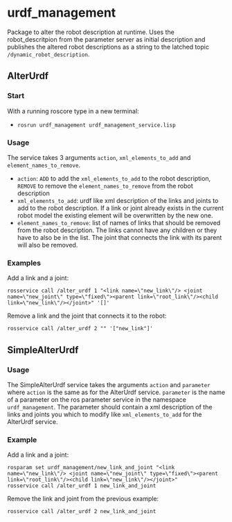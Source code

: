 # urdf_management

Package to alter the robot description at runtime.
Uses the robot_descritpion from the parameter server as initial description and publishes the altered robot descriptions as a string to the latched topic ```/dynamic_robot_description```.

## AlterUrdf

### Start
With a running roscore type in a new terminal:
  * ```rosrun urdf_management urdf_management_service.lisp```

### Usage 
The service takes 3 arguments ```action```, ```xml_elements_to_add``` and ```element_names_to_remove```.
  * ```action```: ```ADD``` to add the ```xml_elements_to_add``` to the robot description, ```REMOVE``` to remove the ```element_names_to_remove``` from the robot description
  * ```xml_elements_to_add```: urdf like xml description of the links and joints to add to the robot description. If a link or joint already exists in the current robot model the existing element will be overwritten by the new one.
  * ```element_names_to_remove```: list of names of links that should be removed from the robot description. The links cannot have any children or they have to also be in the list. The joint that connects the link with its parent will also be removed.

### Examples
Add a link and a joint:
```
rosservice call /alter_urdf 1 "<link name=\"new_link\"/> <joint name=\"new_joint\" type=\"fixed\"><parent link=\"root_link\"/><child link=\"new_link\"/></joint>" '[]'
```

Remove a link and the joint that connects it to the robot:
```
rosservice call /alter_urdf 2 "" '["new_link"]'
```

## SimpleAlterUrdf

### Usage
The SimpleAlterUrdf service takes the arguments ```action``` and ```parameter``` where ```action``` is the same as for the AlterUrdf service. ```parameter``` is the name of a parameter on the ros parameter service in the namespace ```urdf_management```. The parameter should contain a xml description of the links and joints you which to modify like ```xml_elements_to_add``` for the AlterUrdf service.

### Example
Add a link and a joint:
```
rosparam set urdf_management/new_link_and_joint "<link name=\"new_link\"/> <joint name=\"new_joint\" type=\"fixed\"><parent link=\"root_link\"/><child link=\"new_link\"/></joint>"
rosservice call /alter_urdf 1 new_link_and_joint
```

Remove the link and joint from the previous example:
```
rosservice call /alter_urdf 2 new_link_and_joint
```


